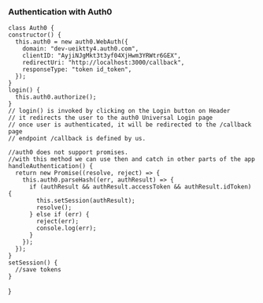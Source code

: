 ### Authentication with Auth0

    class Auth0 {
    constructor() {
      this.auth0 = new auth0.WebAuth({
        domain: "dev-ueiktty4.auth0.com",
        clientID: "AyjiNJgMkt3t3yf04XjHwm3YRWtr6GEX",
        redirectUri: "http://localhost:3000/callback",
        responseType: "token id_token",
      });
    }
    login() {
      this.auth0.authorize();
    }
    // login() is invoked by clicking on the Login button on Header
    // it redirects the user to the auth0 Universal Login page
    // once user is authenticated, it will be redirected to the /callback page
    // endpoint /callback is defined by us.

    //auth0 does not support promises. 
    //with this method we can use then and catch in other parts of the app
    handleAuthentication() {
      return new Promise((resolve, reject) => {
        this.auth0.parseHash((err, authResult) => {
          if (authResult && authResult.accessToken && authResult.idToken) {
            this.setSession(authResult);
            resolve();
          } else if (err) {
            reject(err);
            console.log(err);
          }
        });
      });
    }
    setSession() {
      //save tokens
    }
  }
